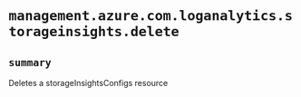 # `management.azure.com.loganalytics.storageinsights.delete`

## `summary`
Deletes a storageInsightsConfigs resource


